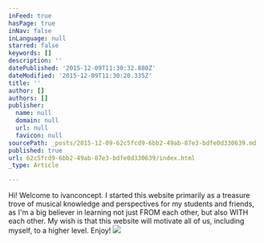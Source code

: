 ```yaml
---
inFeed: true
hasPage: true
inNav: false
inLanguage: null
starred: false
keywords: []
description: ''
datePublished: '2015-12-09T11:30:32.880Z'
dateModified: '2015-12-09T11:30:20.335Z'
title: ''
author: []
authors: []
publisher:
  name: null
  domain: null
  url: null
  favicon: null
sourcePath: _posts/2015-12-09-62c5fcd9-6bb2-49ab-87e3-bdfe0d330639.md
published: true
url: 62c5fcd9-6bb2-49ab-87e3-bdfe0d330639/index.html
_type: Article

---
```

Hi! Welcome to ivanconcept. I started this website primarily as a treasure trove of musical knowledge and perspectives for my students and friends, as I'm a big believer in learning not just FROM each other, but also WITH each other. My wish is that this website will motivate all of us, including myself, to a higher level. Enjoy!
![](https://the-grid-user-content.s3-us-west-2.amazonaws.com/3c814f8c-5722-4cb9-b774-2ec1d6a56fbc.jpg)